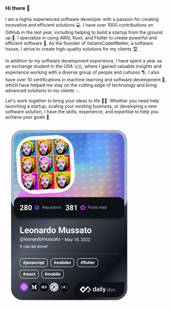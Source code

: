 ### Hi there 👋

 I am a highly experienced software developer with a passion for creating innovative and efficient solutions 💻. I have over 1000 contributions on GitHub in the last year, including helping to build a startup from the ground up 🚀. I specialize in using AWS, Nuxt, and Flutter to create powerful and efficient software 💪. As the founder of ItaliansCodeItBetter, a software house, I strive to create high-quality solutions for my clients 🏆.

In addition to my software development experience, I have spent a year as an exchange student in the USA 🇺🇸, where I gained valuable insights and experience working with a diverse group of people and cultures 🌎. I also have over 10 certifications in machine learning and software development 🤖, which have helped me stay on the cutting edge of technology and bring advanced solutions to my clients 💡.

Let's work together to bring your ideas to life 🚀💡. Whether you need help launching a startup, scaling your existing business, or developing a new software solution, I have the skills, experience, and expertise to help you achieve your goals 🎯.

<a href="https://app.daily.dev/LeonardoMussato"><img src="https://github.com/LeonardoMussato/LeonardoMussato/blob/main/devcard.png" width="400" alt="Leonardo Mussato's Dev Card"/></a>
